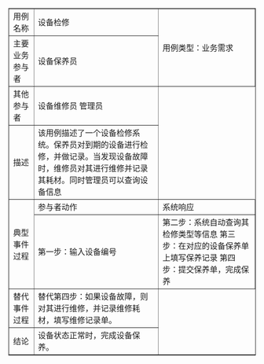 <table width="800" border="1">
<tr>
	<td>用例名称</td>
	<td>设备检修</td>
	<td rowspan="2">用例类型：业务需求						
	</td>
</tr>
<tr>
	<td>主要业务参与者</td>	
	<td>设备保养员</td>	
</tr>
<tr>
	<td>其他参与者</td>	
	<td>设备维修员 管理员</td>
</tr>
<tr>
	<td>描述</td>
	<td>该用例描述了一个设备检修系统。保养员对到期的设备进行检修，并做记录。当发现设备故障时，维修员对其进行维修并记录其耗材。同时管理员可以查询设备信息</td>
</tr>
<tr>
	<td rowspan="2">典型事件过程</td>	
	<td>参与者动作</td>	
	<td>系统响应</td>
</tr>
<tr>
	<td>第一步：输入设备编号</td>
	<td>第二步：系统自动查询其检修类型等信息
	第三步：在对应的设备保养单上填写保养记录	
	第四步：提交保养单，完成保养</td>	
</tr>
<tr>
	<td>替代事件过程</td>	
	<td>替代第四步：如果设备故障，则对其进行维修，并记录维修耗材，填写维修记录单。</td>	
</tr>
	<td>结论</td>	
	<td>设备状态正常时，完成设备保养。</td>	
</table>
